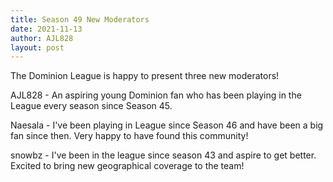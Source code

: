 ```yaml
---
title: Season 49 New Moderators
date: 2021-11-13
author: AJL828
layout: post
---
```

The Dominion League is happy to present three new moderators!

AJL828 - An aspiring young Dominion fan who has been playing in the League every season since Season 45. 

Naesala - I've been playing in League since Season 46 and have been a big fan since then. Very happy to have found this community!

snowbz - I've been in the league since season 43 and aspire to get better. Excited to bring new geographical coverage to the team!
